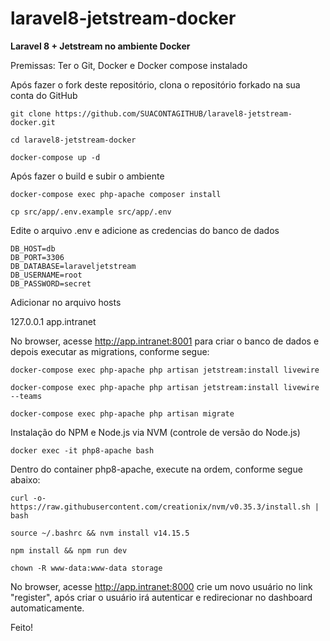 # laravel8-jetstream-docker
**Laravel 8 + Jetstream no ambiente Docker**

Premissas: Ter o Git, Docker e Docker compose instalado

Após fazer o fork deste repositório, clona o repositório forkado na sua conta do GitHub

`git clone https://github.com/SUACONTAGITHUB/laravel8-jetstream-docker.git`

`cd laravel8-jetstream-docker` 

`docker-compose up -d` 

Após fazer o build e subir o ambiente

`docker-compose exec php-apache composer install` 

`cp src/app/.env.example src/app/.env` 

Edite o arquivo .env e adicione as credencias do banco de dados 
```
DB_HOST=db
DB_PORT=3306
DB_DATABASE=laraveljetstream
DB_USERNAME=root
DB_PASSWORD=secret
```
Adicionar no arquivo hosts 

127.0.0.1 app.intranet 

No browser, acesse http://app.intranet:8001 para criar o banco de dados e depois executar as migrations, conforme segue:

`docker-compose exec php-apache php artisan jetstream:install livewire`

`docker-compose exec php-apache php artisan jetstream:install livewire --teams`

`docker-compose exec php-apache php artisan migrate`

Instalação do NPM e Node.js via NVM (controle de versão do Node.js)

`docker exec -it php8-apache bash` 
 
 Dentro do container php8-apache, execute na ordem, conforme segue abaixo:
 
  `curl -o- https://raw.githubusercontent.com/creationix/nvm/v0.35.3/install.sh | bash`

 `source ~/.bashrc && nvm install v14.15.5`

  `npm install && npm run dev`

  `chown -R www-data:www-data storage`

No browser, acesse http://app.intranet:8000 crie um novo usuário no link "register", após criar o usuário irá autenticar e redirecionar no dashboard automaticamente.

Feito!

